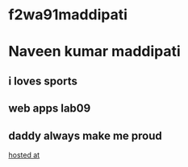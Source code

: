 # f2wa91maddipati
# Naveen kumar maddipati
## i loves sports
## web apps lab09
## daddy always make me proud

[hosted at](https://f2wa91maddipati.onrender.com)
